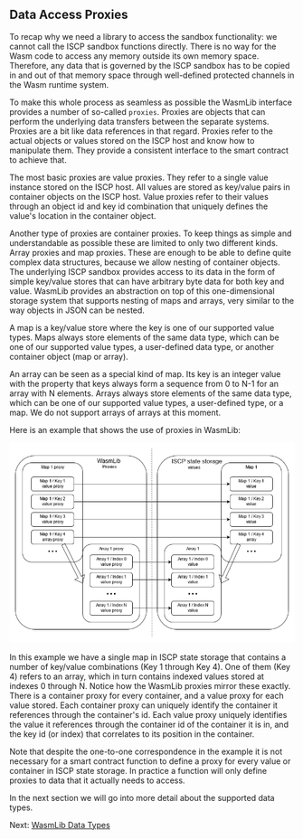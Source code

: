 ## Data Access Proxies

To recap why we need a library to access the sandbox functionality: we cannot call the
ISCP sandbox functions directly. There is no way for the Wasm code to access any memory
outside its own memory space. Therefore, any data that is governed by the ISCP sandbox has
to be copied in and out of that memory space through well-defined protected channels in
the Wasm runtime system.

To make this whole process as seamless as possible the WasmLib interface provides a number
of so-called `proxies`. Proxies are objects that can perform the underlying data transfers
between the separate systems. Proxies are a bit like data references in that regard.
Proxies refer to the actual objects or values stored on the ISCP host and know how to
manipulate them. They provide a consistent interface to the smart contract to achieve
that.

The most basic proxies are value proxies. They refer to a single value instance stored on
the ISCP host. All values are stored as key/value pairs in container objects on the ISCP
host. Value proxies refer to their values through an object id and key id combination that
uniquely defines the value's location in the container object.

Another type of proxies are container proxies. To keep things as simple and understandable
as possible these are limited to only two different kinds. Array proxies and map proxies.
These are enough to be able to define quite complex data structures, because we allow
nesting of container objects. The underlying ISCP sandbox provides access to its data in
the form of simple key/value stores that can have arbitrary byte data for both key and
value. WasmLib provides an abstraction on top of this one-dimensional storage system that
supports nesting of maps and arrays, very similar to the way objects in JSON can be
nested.

A map is a key/value store where the key is one of our supported value types. Maps always
store elements of the same data type, which can be one of our supported value types, a
user-defined data type, or another container object
(map or array).

An array can be seen as a special kind of map. Its key is an integer value with the
property that keys always form a sequence from 0 to N-1 for an array with N elements.
Arrays always store elements of the same data type, which can be one of our supported
value types, a user-defined type, or a map. We do not support arrays of arrays at this
moment.

Here is an example that shows the use of proxies in WasmLib:

![Proxies image](../img/Proxies.png)

In this example we have a single map in ISCP state storage that contains a number of
key/value combinations (Key 1 through Key 4). One of them (Key 4)
refers to an array, which in turn contains indexed values stored at indexes 0 through N.
Notice how the WasmLib proxies mirror these exactly. There is a container proxy for every
container, and a value proxy for each value stored. Each container proxy can uniquely
identify the container it references through the container's id. Each value proxy uniquely
identifies the value it references through the container id of the container it is in, and
the key id (or index)
that correlates to its position in the container.

Note that despite the one-to-one correspondence in the example it is not necessary for a
smart contract function to define a proxy for every value or container in ISCP state
storage. In practice a function will only define proxies to data that it actually needs to
access.

In the next section we will go into more detail about the supported data types.

Next: [WasmLib Data Types](types.md)
